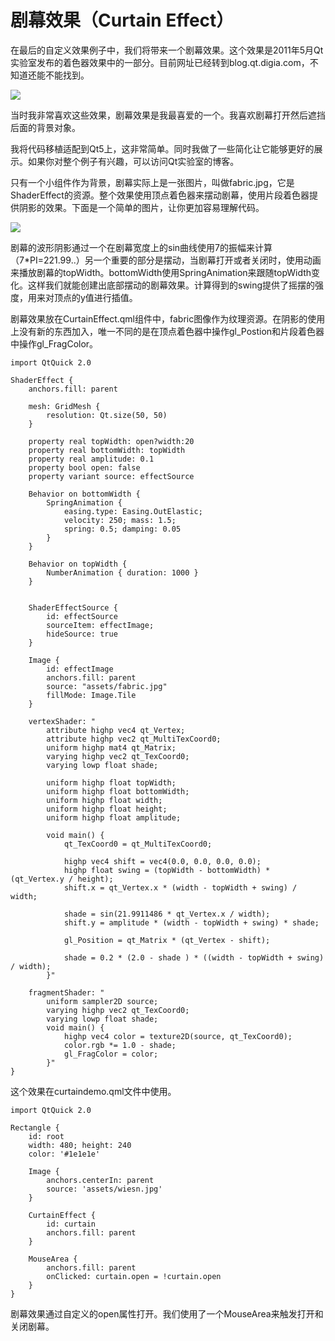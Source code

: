 # 剧幕效果（Curtain Effect）

在最后的自定义效果例子中，我们将带来一个剧幕效果。这个效果是2011年5月Qt实验室发布的着色器效果中的一部分。目前网址已经转到blog.qt.digia.com，不知道还能不能找到。

![](http://qmlbook.org/_images/curtain.png)

当时我非常喜欢这些效果，剧幕效果是我最喜爱的一个。我喜欢剧幕打开然后遮挡后面的背景对象。

我将代码移植适配到Qt5上，这非常简单。同时我做了一些简化让它能够更好的展示。如果你对整个例子有兴趣，可以访问Qt实验室的博客。

只有一个小组件作为背景，剧幕实际上是一张图片，叫做fabric.jpg，它是ShaderEffect的资源。整个效果使用顶点着色器来摆动剧幕，使用片段着色器提供阴影的效果。下面是一个简单的图片，让你更加容易理解代码。

![](http://qmlbook.org/_images/curtain_diagram.png)

剧幕的波形阴影通过一个在剧幕宽度上的sin曲线使用7的振幅来计算（7*PI=221.99..）另一个重要的部分是摆动，当剧幕打开或者关闭时，使用动画来播放剧幕的topWidth。bottomWidth使用SpringAnimation来跟随topWidth变化。这样我们就能创建出底部摆动的剧幕效果。计算得到的swing提供了摇摆的强度，用来对顶点的y值进行插值。

剧幕效果放在CurtainEffect.qml组件中，fabric图像作为纹理资源。在阴影的使用上没有新的东西加入，唯一不同的是在顶点着色器中操作gl_Postion和片段着色器中操作gl_FragColor。

```
import QtQuick 2.0

ShaderEffect {
    anchors.fill: parent

    mesh: GridMesh {
        resolution: Qt.size(50, 50)
    }

    property real topWidth: open?width:20
    property real bottomWidth: topWidth
    property real amplitude: 0.1
    property bool open: false
    property variant source: effectSource

    Behavior on bottomWidth {
        SpringAnimation {
            easing.type: Easing.OutElastic;
            velocity: 250; mass: 1.5;
            spring: 0.5; damping: 0.05
        }
    }

    Behavior on topWidth {
        NumberAnimation { duration: 1000 }
    }


    ShaderEffectSource {
        id: effectSource
        sourceItem: effectImage;
        hideSource: true
    }

    Image {
        id: effectImage
        anchors.fill: parent
        source: "assets/fabric.jpg"
        fillMode: Image.Tile
    }

    vertexShader: "
        attribute highp vec4 qt_Vertex;
        attribute highp vec2 qt_MultiTexCoord0;
        uniform highp mat4 qt_Matrix;
        varying highp vec2 qt_TexCoord0;
        varying lowp float shade;

        uniform highp float topWidth;
        uniform highp float bottomWidth;
        uniform highp float width;
        uniform highp float height;
        uniform highp float amplitude;

        void main() {
            qt_TexCoord0 = qt_MultiTexCoord0;

            highp vec4 shift = vec4(0.0, 0.0, 0.0, 0.0);
            highp float swing = (topWidth - bottomWidth) * (qt_Vertex.y / height);
            shift.x = qt_Vertex.x * (width - topWidth + swing) / width;

            shade = sin(21.9911486 * qt_Vertex.x / width);
            shift.y = amplitude * (width - topWidth + swing) * shade;

            gl_Position = qt_Matrix * (qt_Vertex - shift);

            shade = 0.2 * (2.0 - shade ) * ((width - topWidth + swing) / width);
        }"

    fragmentShader: "
        uniform sampler2D source;
        varying highp vec2 qt_TexCoord0;
        varying lowp float shade;
        void main() {
            highp vec4 color = texture2D(source, qt_TexCoord0);
            color.rgb *= 1.0 - shade;
            gl_FragColor = color;
        }"
}
```

这个效果在curtaindemo.qml文件中使用。

```
import QtQuick 2.0

Rectangle {
    id: root
    width: 480; height: 240
    color: '#1e1e1e'

    Image {
        anchors.centerIn: parent
        source: 'assets/wiesn.jpg'
    }

    CurtainEffect {
        id: curtain
        anchors.fill: parent
    }

    MouseArea {
        anchors.fill: parent
        onClicked: curtain.open = !curtain.open
    }
}
```

剧幕效果通过自定义的open属性打开。我们使用了一个MouseArea来触发打开和关闭剧幕。
